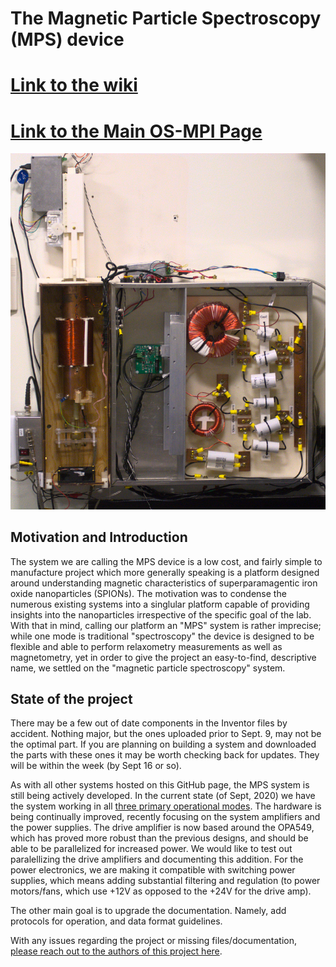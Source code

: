 # The Magnetic Particle Spectroscopy (MPS) device
# [Link to the wiki](https://github.com/OS-MPI/MPS/wiki)
# [Link to the Main OS-MPI Page](https://os-mpi.github.io/)

<img src="Data_And_Figures/MPS_System_Photo_2.jpg">

## Motivation and Introduction

The system we are calling the MPS device is a low cost, and fairly simple to manufacture project which more generally speaking is a platform designed around understanding magnetic characteristics of superparamagentic iron oxide nanoparticles (SPIONs). The motivation was to condense the numerous existing systems into a singlular platform capable of providing insights into the nanoparticles irrespective of the specific goal of the lab. With that in mind, calling our platform an "MPS" system is rather imprecise; while one mode is traditional "spectroscopy" the device is designed to be flexible and able to perform relaxometry measurements as well as magnetometry, yet in order to give the project an easy-to-find, descriptive name, we settled on the "magnetic particle spectroscopy" system. 

## State of the project

There may be a few out of date components in the Inventor files by accident. Nothing major, but the ones uploaded prior to Sept. 9, may not be the optimal part. If you are planning on building a system and downloaded the parts with these ones it may be worth checking back for updates. They will be within the week (by Sept 16 or so).

As with all other systems hosted on this GitHub page, the MPS system is still being actively developed. In the current state (of Sept, 2020) we have the system working in all [three primary operational modes](https://github.com/OS-MPI/MPS/wiki/Modes-of-operation). The hardware is being continually improved, recently focusing on the system amplifiers and the power supplies. The drive amplifier is now based around the OPA549, which has proved more robust than the previous designs, and should be able to be parallelized for increased power. We would like to test out paralellizing the drive amplifiers and documenting this addition. For the power electronics, we are making it compatible with switching power supplies, which means adding substantial filtering and regulation (to power motors/fans, which use +12V as opposed to the +24V for the drive amp).


The other main goal is to upgrade the documentation. Namely, add protocols for operation, and data format guidelines. 

With any issues regarding the project or missing files/documentation, [please reach out to the authors of this project here](https://github.com/OS-MPI/MPS/wiki/Contact-Us). 




